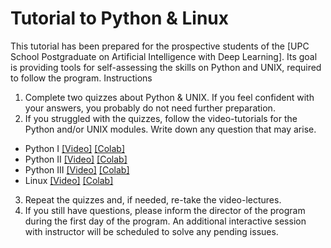 # Tutorial to  Python &amp; Linux


This tutorial has been prepared for the prospective students of the [UPC School Postgraduate on Artificial Intelligence with Deep Learning]. Its goal is providing tools for self-assessing the skills on Python and UNIX, required to follow the program.
Instructions

1. Complete two quizzes about Python & UNIX. If you feel confident with your answers, you probably do not need further preparation.
2. If you struggled with the quizzes,  follow the video-tutorials for the Python and/or UNIX modules.  Write down any question that may arise.
* Python I [[Video]][video-1] [[Colab]][colab-1]
* Python II [[Video]][video-2] [[Colab]][colab-2]
* Python III [[Video]][video-3] [[Colab]][colab-3]
* Linux [[Video]][video-4] [[Colab]][colab-4]
3. Repeat the quizzes and, if needed, re-take the video-lectures.
4. If you still have questions, please inform the director of the program during the first day of the program. An additional interactive session with instructor will be scheduled to solve any pending issues.

[colab-1]: https://colab.research.google.com/drive/1SZgYkzQ1W5hjfrBH6SkxeHEfYy5wDR8r?usp=sharing
[colab-2]: https://colab.research.google.com/drive/1FaHwNnEHHB198BU9inXN1m5U0bx9V3UI?usp=sharing
[colab-3]: https://colab.research.google.com/drive/100fyVuqOypcWVPsiHfvJ-jJQ1V3k3Aee?usp=sharing
[colab-4]: https://colab.research.google.com/drive/1qKOULvb05DWAdVho28Kj15an4skBnqnT?usp=sharing

[video-1]: https://drive.google.com/file/d/1mAokrRf0UtbGMFzLtq91jdCW29fOtKfl/view?usp=sharing
[video-2]: https://drive.google.com/file/d/1b4ZBsuPhtx1tBI3Uzpg9t8dF14cy9-0T/view?usp=sharing
[video-3]: https://drive.google.com/file/d/1D18T3mv7unLXF6gHtcKP4EmzQMHYWdAl/view?usp=sharing
[video-4]: https://drive.google.com/file/d/1pB1lUrGJEZMA60Gjm2Ut_RmDKi2U2XBi/view?usp=sharing
